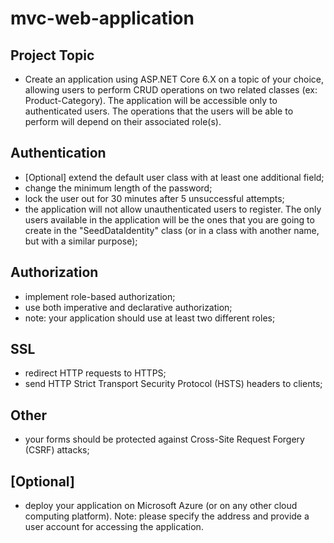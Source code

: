 # mvc-web-application

## Project Topic
- Create an application using ASP.NET Core 6.X on a topic of your choice, allowing users to perform CRUD operations on two related classes (ex: Product-Category). The application will be accessible only to authenticated users. The operations that the users will be able to perform will depend on their associated role(s).

## Authentication
- [Optional] extend the default user class with at least one additional field;
- change the minimum length of the password;
- lock the user out for 30 minutes after 5 unsuccessful attempts;
- the application will not allow unauthenticated users to register. The only users available in the application will be the ones that you are going to create in the "SeedDataIdentity" class (or in a class with another name, but with a similar purpose);

## Authorization
- implement role-based authorization;
- use both imperative and declarative authorization;
- note: your application should use at least two different roles;

## SSL
- redirect HTTP requests to HTTPS;
- send HTTP Strict Transport Security Protocol (HSTS) headers to clients;

## Other
- your forms should be protected against Cross-Site Request Forgery (CSRF) attacks;

## [Optional]
- deploy your application on Microsoft Azure (or on any other cloud computing platform). Note: please specify the address and provide a user account for accessing the application.
